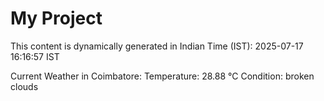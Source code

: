# My Project

This content is dynamically generated in Indian Time (IST): 2025-07-17 16:16:57 IST


Current Weather in Coimbatore:
Temperature: 28.88 °C
Condition: broken clouds
